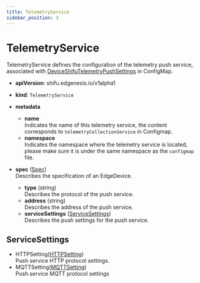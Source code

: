 ```yaml
---
title: TelemetryService
sidebar_position: 3
---
```


# TelemetryService

TelemetryService defines the configuration of the telemetry push service, associated with [DeviceShifuTelemetryPushSettings](deviceshifu-configmap.md#DeviceShifuTelemetryPushSettings) in ConfigMap.

- **apiVersion**: shifu.edgenesis.io/v1alpha1
- **kind**: `TelemetryService`
- **metadata**
    - **name**<br/>Indicates the name of this telemetry service, the content corresponds to `telemetryCollectionService` in Configmap.
    - **namespace**<br/>Indicates the namespace where the telemetry service is located, please make sure it is under the same namespace as the `configmap` file.

- **spec** ([Spec](#edgedevicespec))<br/>Describes the specification of an EdgeDevice.
    - **type** (string)<br/>Describes the protocol of the push service.
    - **address** (string)<br/>Describes the address of the push service.
    - **serviceSettings** ([ServiceSettings](#servicesettings))<br/>Describes the push settings for the push service.

## ServiceSettings

- HTTPSetting([HTTPSetting](edgedevice.md#protocolsettings))<br/>Push service HTTP protocol settings.
- MQTTSetting([MQTTSetting](edgedevice.md#protocolsettings))<br/>Push service MQTT protocol settings
